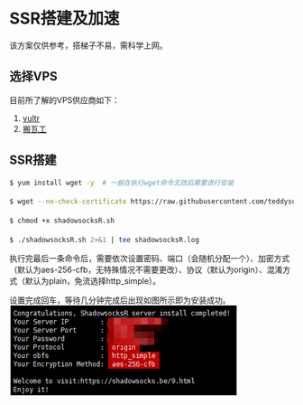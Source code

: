 # SSR搭建及加速
该方案仅供参考，搭梯子不易，需科学上网。

## 选择VPS
目前所了解的VPS供应商如下：
1. [vultr](https://www.vultr.com/?ref=7915755)
2. [搬瓦工](https://banwagong.cn/)

## SSR搭建
```bash
$ yum install wget -y  # 一般在执行wget命令无效后需要进行安装

$ wget --no-check-certificate https://raw.githubusercontent.com/teddysun/shadowsocks_install/master/shadowsocksR.sh

$ chmod +x shadowsocksR.sh

$ ./shadowsocksR.sh 2>&1 | tee shadowsocksR.log
```
执行完最后一条命令后，需要依次设置密码、端口（会随机分配一个）、加密方式（默认为aes-256-cfb，无特殊情况不需要更改）、协议（默认为origin）、混淆方式（默认为plain，免流选择http_simple）。

设置完成回车，等待几分钟完成后出现如图所示即为安装成功。
![SSR搭建成功](./images/20200202/SSR搭建成功.png)

